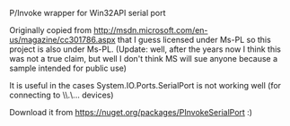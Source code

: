 P/Invoke wrapper for Win32API serial port

Originally copied from http://msdn.microsoft.com/en-us/magazine/cc301786.aspx that I guess licensed under Ms-PL so this project is also under Ms-PL. (Update: well, after the years now I think this was not a true claim, but well I don't think MS will sue anyone because a sample intended for public use)

It is useful in the cases System.IO.Ports.SerialPort is not working well (for connecting to \\\\.\\... devices)

Download it from https://nuget.org/packages/PInvokeSerialPort :)
